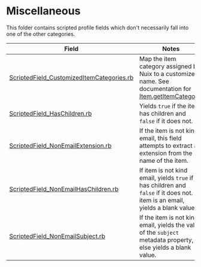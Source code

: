 Miscellaneous
=============

This folder contains scripted profile fields which don't necessarily fall into one of the other categories.

| Field | Notes |
|-------|-------|
| [ScriptedField_CustomizedItemCategories.rb](https://github.com/Nuix/Scripted-Metadata-Profile-Fields/blob/master/Ruby/Misc/ScriptedField_CustomizedItemCategories.rb) | Map the item category assigned by Nuix to a customized name.  See documentation for [Item.getItemCategory](https://download.nuix.com/releases/desktop/stable/docs/en/scripting/api/nuix/Item.html#getItemCategory()). |
| [ScriptedField_HasChildren.rb](https://github.com/Nuix/Scripted-Metadata-Profile-Fields/blob/master/Ruby/Misc/ScriptedField_HasChildren.rb) | Yields `true` if the item has children and `false` if it does not. |
| [ScriptedField_NonEmailExtension.rb](https://github.com/Nuix/Scripted-Metadata-Profile-Fields/blob/master/Ruby/Misc/ScriptedField_NonEmailExtension.rb) | If the item is not kind email, this field attempts to extract an extension from the name of the item. |
| [ScriptedField_NonEmailHasChildren.rb](https://github.com/Nuix/Scripted-Metadata-Profile-Fields/blob/master/Ruby/Emails/ScriptedField_NonEmailHasChildren.rb) | If item is not kind email, yields `true` if is has children and `false` if it does not.  If item is an email, yields a blank value. |
| [ScriptedField_NonEmailSubject.rb](https://github.com/Nuix/Scripted-Metadata-Profile-Fields/blob/master/Ruby/Emails/ScriptedField_NonEmailSubject.rb) | If the item is not kind email, yields the value of the `subject` metadata property, else yields a blank value. |